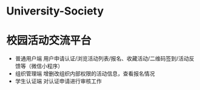# University-Society
# 校园活动交流平台

* 普通用户端 用户申请认证/浏览活动列表/报名、收藏活动/二维码签到/活动反馈等（微信小程序）
* 组织管理端 增删改组织内部权限的活动信息，查看报名情况
* 学生认证端 对认证申请进行审核工作

